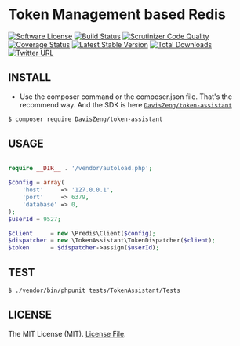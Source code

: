 # Token Management based Redis
[![Software License](https://img.shields.io/badge/license-MIT-brightgreen.svg)](LICENSE)
[![Build Status](https://travis-ci.org/DavisZeng/token-assistant.svg?branch=master)](https://travis-ci.org/DavisZeng/token-assistant)
[![Scrutinizer Code Quality](https://scrutinizer-ci.com/g/DavisZeng/token-assistant/badges/quality-score.png?b=master)](https://scrutinizer-ci.com/g/DavisZeng/token-assistant/?branch=master)
[![Coverage Status](https://coveralls.io/repos/github/DavisZeng/token-assistant/badge.svg?branch=master)](https://coveralls.io/github/DavisZeng/token-assistant?branch=master)
[![Latest Stable Version](https://img.shields.io/packagist/v/DavisZeng/token-assistant.svg)](https://packagist.org/packages/DavisZeng/token-assistant)
[![Total Downloads](https://img.shields.io/packagist/dt/DavisZeng/token-assistant.svg)](https://packagist.org/packages/DavisZeng/token-assistant)
[![Twitter URL](https://img.shields.io/twitter/url/http/shields.io.svg?style=social&style=flat-square)](https://twitter.com/heydaviszeng)

## INSTALL

* Use the composer command or the composer.json file. That's the recommend way. And the SDK is here [`DavisZeng/token-assistant`][install-packagist]
```bash
$ composer require DavisZeng/token-assistant
```

## USAGE

```php

require __DIR__ . '/vendor/autoload.php';

$config = array(
    'host'     => '127.0.0.1',
    'port'     => 6379,
    'database' => 0,
);
$userId = 9527;

$client     = new \Predis\Client($config);
$dispatcher = new \TokenAssistant\TokenDispatcher($client);
$token      = $dispatcher->assign($userId);

```

## TEST

``` bash
$ ./vendor/bin/phpunit tests/TokenAssistant/Tests
```

## LICENSE

The MIT License (MIT). [License File](https://github.com/DavisZeng/token-assistant/blob/master/LICENSE).

[packagist]: http://packagist.org
[install-packagist]: https://packagist.org/packages/DavisZeng/token-assistant
